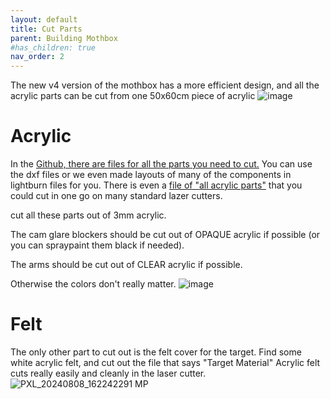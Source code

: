 ```yaml
---
layout: default
title: Cut Parts
parent: Building Mothbox
#has_children: true
nav_order: 2
---
```

The new v4 version of the mothbox has a more efficient design, and all the acrylic parts can be cut from one 50x60cm piece of acrylic
![image](https://github.com/Digital-Naturalism-Laboratories/Mothbox/assets/742627/2fca28de-0ac6-4e8e-bf3b-ce6daa226c1b)

# Acrylic
In the [Github, there are files for all the parts you need to cut.](https://github.com/Digital-Naturalism-Laboratories/Mothbox/tree/main/Hardware/Laser%20Cutting%20Layouts/v4)
You can use the dxf files or we even made layouts of many of the components in lightburn files for you. There is even a [file of "all acrylic parts"](https://github.com/Digital-Naturalism-Laboratories/Mothbox/blob/main/Hardware/Laser%20Cutting%20Layouts/v4/AllAcrylicPartsInOne.lbrn2) that you could cut in one go on many standard lazer cutters.


cut all these parts out of 3mm acrylic.

The cam glare blockers should be cut out of OPAQUE acrylic if possible (or you can spraypaint them black if needed).

The arms should be cut out of CLEAR acrylic if possible. 

Otherwise the colors don't really matter.
![image](https://github.com/Digital-Naturalism-Laboratories/Mothbox/assets/742627/08837630-b135-4a8a-92ae-f1c68122296e)


# Felt
The only other part to cut out is the felt cover for the target. Find some white acrylic felt, and cut out the file that says "Target Material"
Acrylic felt cuts really easily and cleanly in the laser cutter.
![PXL_20240808_162242291 MP](https://github.com/user-attachments/assets/0c0db399-83e2-4cb4-a545-34d977cbb181)

